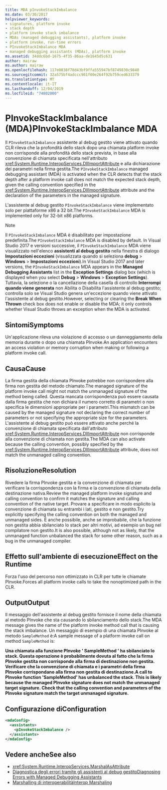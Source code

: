 ```yaml
---
title: MDA pInvokeStackImbalance
ms.date: 03/30/2017
helpviewer_keywords:
- signatures, platform invoke
- stack depth
- platform invoke stack imbalance
- MDAs (managed debugging assistants), platform invoke
- platform invoke, run-time errors
- PInvokeStackImbalance MDA
- managed debugging assistants (MDAs), platform invoke
ms.assetid: 34ddc6bd-1675-4f35-86aa-de1645d5c631
author: mairaw
ms.author: mairaw
ms.openlocfilehash: 117e0838f78d43bf9ffa555947bf8749830c9840
ms.sourcegitcommit: 32a575bf4adccc901f00e264f92b759ced633379
ms.translationtype: MT
ms.contentlocale: it-IT
ms.lasthandoff: 12/04/2019
ms.locfileid: "74802000"
---
```

# <a name="pinvokestackimbalance-mda"></a><span data-ttu-id="ba989-102">PInvokeStackImbalance (MDA)</span><span class="sxs-lookup"><span data-stu-id="ba989-102">PInvokeStackImbalance MDA</span></span>

<span data-ttu-id="ba989-103">Il `PInvokeStackImbalance` assistente al debug gestito viene attivato quando CLR rileva che la profondità dello stack dopo una chiamata platform invoke non corrisponde alla profondità dello stack prevista, in base alla convenzione di chiamata specificata nell'attributo <xref:System.Runtime.InteropServices.DllImportAttribute> e alla dichiarazione dei parametri nella firma gestita.</span><span class="sxs-lookup"><span data-stu-id="ba989-103">The `PInvokeStackImbalance` managed debugging assistant (MDA) is activated when the CLR detects that the stack depth after a platform invoke call does not match the expected stack depth, given the calling convention specified in the <xref:System.Runtime.InteropServices.DllImportAttribute> attribute and the declaration of the parameters in the managed signature.</span></span>

<span data-ttu-id="ba989-104">L'assistente al debug gestito `PInvokeStackImbalance` viene implementato solo per piattaforme x86 a 32 bit.</span><span class="sxs-lookup"><span data-stu-id="ba989-104">The `PInvokeStackImbalance` MDA is implemented only for 32-bit x86 platforms.</span></span>

> [!NOTE]
> <span data-ttu-id="ba989-105">Il `PInvokeStackImbalance` MDA è disabilitato per impostazione predefinita.</span><span class="sxs-lookup"><span data-stu-id="ba989-105">The `PInvokeStackImbalance` MDA is disabled by default.</span></span> <span data-ttu-id="ba989-106">In Visual Studio 2017 e versioni successive, il `PInvokeStackImbalance` MDA viene visualizzato nell'elenco **assistenti al debug gestito** nella finestra di dialogo **Impostazioni eccezioni** (visualizzata quando si seleziona **debug** > **Windows** > **Impostazioni eccezioni**).</span><span class="sxs-lookup"><span data-stu-id="ba989-106">In Visual Studio 2017 and later versions, the `PInvokeStackImbalance` MDA appears in the **Managed Debugging Assistants** list in the **Exception Settings** dialog box (which is displayed when you select **Debug** > **Windows** > **Exception Settings**).</span></span> <span data-ttu-id="ba989-107">Tuttavia, la selezione o la cancellazione della casella di controllo **Interrompi quando viene generata** non Abilita o Disabilita l'assistente al debug gestito; controlla solo se Visual Studio genera un'eccezione quando viene attivato l'assistente al debug gestito.</span><span class="sxs-lookup"><span data-stu-id="ba989-107">However, selecting or clearing the **Break When Thrown** check box does not enable or disable the MDA; it only controls whether Visual Studio throws an exception when the MDA is activated.</span></span>

## <a name="symptoms"></a><span data-ttu-id="ba989-108">Sintomi</span><span class="sxs-lookup"><span data-stu-id="ba989-108">Symptoms</span></span>

<span data-ttu-id="ba989-109">Un'applicazione rileva una violazione di accesso o un danneggiamento della memoria durante o dopo una chiamata PInvoke.</span><span class="sxs-lookup"><span data-stu-id="ba989-109">An application encounters an access violation or memory corruption when making or following a platform invoke call.</span></span>

## <a name="cause"></a><span data-ttu-id="ba989-110">Causa</span><span class="sxs-lookup"><span data-stu-id="ba989-110">Cause</span></span>

<span data-ttu-id="ba989-111">La firma gestita della chiamata PInvoke potrebbe non corrispondere alla firma non gestita del metodo chiamato.</span><span class="sxs-lookup"><span data-stu-id="ba989-111">The managed signature of the platform invoke call might not match the unmanaged signature of the method being called.</span></span>  <span data-ttu-id="ba989-112">Questa mancata corrispondenza può essere causata dalla firma gestita che non dichiara il numero corretto di parametri o non specifica le dimensioni appropriate per i parametri.</span><span class="sxs-lookup"><span data-stu-id="ba989-112">This mismatch can be caused by the managed signature not declaring the correct number of parameters or not specifying the appropriate size for the parameters.</span></span>  <span data-ttu-id="ba989-113">L'assistente al debug gestito può essere attivato anche perché la convenzione di chiamata specificata dall'attributo <xref:System.Runtime.InteropServices.DllImportAttribute> non corrisponde alla convenzione di chiamata non gestita.</span><span class="sxs-lookup"><span data-stu-id="ba989-113">The MDA can also activate because the calling convention, possibly specified by the <xref:System.Runtime.InteropServices.DllImportAttribute> attribute, does not match the unmanaged calling convention.</span></span>

## <a name="resolution"></a><span data-ttu-id="ba989-114">Risoluzione</span><span class="sxs-lookup"><span data-stu-id="ba989-114">Resolution</span></span>

<span data-ttu-id="ba989-115">Rivedere la firma PInvoke gestita e la convenzione di chiamata per verificare la corrispondenza con la firma e la convenzione di chiamata della destinazione nativa.</span><span class="sxs-lookup"><span data-stu-id="ba989-115">Review the managed platform invoke signature and calling convention to confirm it matches the signature and calling convention of the native target.</span></span>  <span data-ttu-id="ba989-116">Provare a specificare in modo esplicito la convenzione di chiamata su entrambi i lati, gestito e non gestito.</span><span class="sxs-lookup"><span data-stu-id="ba989-116">Try explicitly specifying the calling convention on both the managed and unmanaged sides.</span></span> <span data-ttu-id="ba989-117">È anche possibile, anche se improbabile, che la funzione non gestita abbia sbilanciato lo stack per altri motivi, ad esempio un bug nel compilatore non gestito.</span><span class="sxs-lookup"><span data-stu-id="ba989-117">It is also possible, although not as likely, that the unmanaged function unbalanced the stack for some other reason, such as a bug in the unmanaged compiler.</span></span>

## <a name="effect-on-the-runtime"></a><span data-ttu-id="ba989-118">Effetto sull'ambiente di esecuzione</span><span class="sxs-lookup"><span data-stu-id="ba989-118">Effect on the Runtime</span></span>

<span data-ttu-id="ba989-119">Forza l'uso del percorso non ottimizzato in CLR per tutte le chiamate PInvoke.</span><span class="sxs-lookup"><span data-stu-id="ba989-119">Forces all platform invoke calls to take the nonoptimized path in the CLR.</span></span>

## <a name="output"></a><span data-ttu-id="ba989-120">Output</span><span class="sxs-lookup"><span data-stu-id="ba989-120">Output</span></span>

<span data-ttu-id="ba989-121">Il messaggio dell'assistente al debug gestito fornisce il nome della chiamata al metodo PInvoke che sta causando lo sbilanciamento dello stack.</span><span class="sxs-lookup"><span data-stu-id="ba989-121">The MDA message gives the name of the platform invoke method call that is causing the stack imbalance.</span></span> <span data-ttu-id="ba989-122">Un messaggio di esempio di una chiamata PInvoke al metodo `SampleMethod` è:</span><span class="sxs-lookup"><span data-stu-id="ba989-122">A sample message of a platform invoke call on method `SampleMethod` is:</span></span>

<span data-ttu-id="ba989-123">**Una chiamata alla funzione PInvoke ' SampleMethod ' ha sbilanciato lo stack. Questa operazione è probabilmente dovuta al fatto che la firma PInvoke gestita non corrisponde alla firma di destinazione non gestita. Verificare che la convenzione di chiamata e i parametri della firma PInvoke corrispondano alla firma non gestita di destinazione.**</span><span class="sxs-lookup"><span data-stu-id="ba989-123">**A call to PInvoke function 'SampleMethod' has unbalanced the stack. This is likely because the managed PInvoke signature does not match the unmanaged target signature. Check that the calling convention and parameters of the PInvoke signature match the target unmanaged signature.**</span></span>

## <a name="configuration"></a><span data-ttu-id="ba989-124">Configurazione di</span><span class="sxs-lookup"><span data-stu-id="ba989-124">Configuration</span></span>

```xml
<mdaConfig>
  <assistants>
    <pInvokeStackImbalance />
  </assistants>
</mdaConfig>
```

## <a name="see-also"></a><span data-ttu-id="ba989-125">Vedere anche</span><span class="sxs-lookup"><span data-stu-id="ba989-125">See also</span></span>

- <xref:System.Runtime.InteropServices.MarshalAsAttribute>
- [<span data-ttu-id="ba989-126">Diagnostica degli errori tramite gli assistenti al debug gestito</span><span class="sxs-lookup"><span data-stu-id="ba989-126">Diagnosing Errors with Managed Debugging Assistants</span></span>](diagnosing-errors-with-managed-debugging-assistants.md)
- [<span data-ttu-id="ba989-127">Marshalling di interoperabilità</span><span class="sxs-lookup"><span data-stu-id="ba989-127">Interop Marshaling</span></span>](../interop/interop-marshaling.md)
